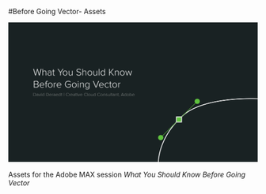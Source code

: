 #Before Going Vector- Assets

![image](wyskbgv.png)

Assets for the Adobe MAX session *What You Should Know Before Going Vector*

	
